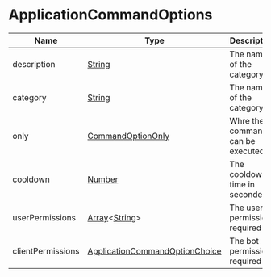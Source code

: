 # ApplicationCommandOptions

| Name              | Type                                                                                                                                                                                               | Description                      | Default | Optional |
| ----------------- | -------------------------------------------------------------------------------------------------------------------------------------------------------------------------------------------------- | -------------------------------- | ------- | -------- |
| description       | [String](https://developer.mozilla.org/en-US/docs/Web/JavaScript/Reference/Global_Objects/String)                                                                                                  | The name of the category         | None    | ✓        |
| category          | [String](https://developer.mozilla.org/en-US/docs/Web/JavaScript/Reference/Global_Objects/String)                                                                                                  | The name of the category         | None    |          |
| only              | [CommandOptionOnly](./CommandOptionOnly.md)                                                                                                                                                        | Whre the command can be executed | None    | ✓        |
| cooldown          | [Number](https://developer.mozilla.org/en-US/docs/Web/JavaScript/Reference/Global_Objects/Number)                                                                                                  | The cooldown time in seconde     | 0       | ✓        |
| userPermissions   | [Array](https://developer.mozilla.org/en-US/docs/Web/JavaScript/Reference/Global_Objects/Array)<[String](https://developer.mozilla.org/en-US/docs/Web/JavaScript/Reference/Global_Objects/String)> | The user permissions required    | []      | ✓        |
| clientPermissions | [ApplicationCommandOptionChoice](https://discord.js.org/#/docs/main/stable/typedef/ApplicationCommandOptionChoice)                                                                                 | The bot permissions required     | []      | ✓        |
